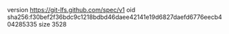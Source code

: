 version https://git-lfs.github.com/spec/v1
oid sha256:f30bef2f36bdc9c1218bdbd46daee42141e19d6827daefd6776eecb404285335
size 3528
